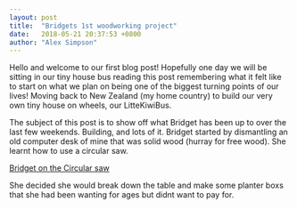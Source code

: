 ```yaml
---
layout: post
title:  "Bridgets 1st woodworking project"
date:   2018-05-21 20:37:53 +0800
author: "Alex Simpson"
--- 
```


Hello and welcome to our first blog post! Hopefully one day we will be sitting in our tiny house bus reading this post remembering what it felt like to start on what we plan on being one of the biggest turning points of our lives! Moving back to New Zealand (my home country) to build our very own tiny house on wheels, our LitteKiwiBus.

The subject of this post is to show off what Bridget has been up to over the last few weekends. Building, and lots of it. Bridget started by dismantling an old computer desk of mine that was solid wood (hurray for free wood). She learnt how to use a circular saw.

[Bridget on the Circular saw]({{site.url}}/images/image.jpg)

She decided she would break down the table and make some planter boxs that she had been wanting for ages but didnt want to pay for. 

